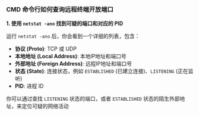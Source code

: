 ### CMD 命令行如何查询远程终端开放端口

**1. 使用 `netstat -ano` 找到可疑的端口和对应的 PID**

运行 `netstat -ano` 后，你会看到一个详细的列表，包含：

- **协议 (Proto)**: TCP 或 UDP
- **本地地址 (Local Address)**: 本地IP地址和端口号
- **外部地址 (Foreign Address)**: 远程IP地址和端口号
- **状态 (State)**: 连接状态，例如 `ESTABLISHED` (已建立连接)、`LISTENING` (正在监听)
- **PID**: 进程 ID

你可以通过查找 `LISTENING` 状态的端口，或者 `ESTABLISHED` 状态的陌生外部地址，来定位可疑的网络活动